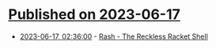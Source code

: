 # [Published on 2023-06-17](index.md)

* [2023-06-17, 02:36:00](https://lobste.rs/s/czpsqv/rash_reckless_racket_shell) - [Rash - The Reckless Racket Shell](https://rash-lang.org/)
